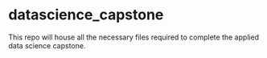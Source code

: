 # datascience_capstone

This repo will house all the necessary files required to complete the applied data science capstone.
